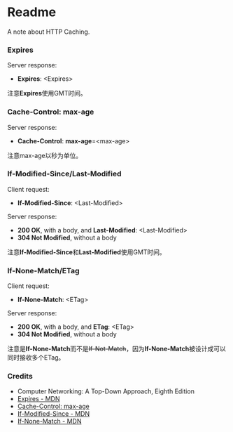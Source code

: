# Readme
A note about HTTP Caching.

### Expires

Server response:
- **Expires**: \<Expires\>

注意**Expires**使用GMT时间。

### Cache-Control: max-age

Server response:
- **Cache-Control**: **max-age**=\<max-age\>

注意max-age以秒为单位。

### If-Modified-Since/Last-Modified

Client request:
- **If-Modified-Since**: \<Last-Modified\>

Server response:
- **200 OK**, with a body, and **Last-Modified**: \<Last-Modified\>
- **304 Not Modified**, without a body

注意**If-Modified-Since**和**Last-Modified**使用GMT时间。

### If-None-Match/ETag

Client request:
- **If-None-Match**: \<ETag\>

Server response:
- **200 OK**, with a body, and **ETag**: \<ETag\>
- **304 Not Modified**, without a body

注意是**If-None-Match**而不是~~If-Not-Match~~，因为**If-None-Match**被设计成可以同时接收多个ETag。

### Credits
- Computer Networking: A Top-Down Approach, Eighth Edition
- [Expires - MDN](https://developer.mozilla.org/en-US/docs/Web/HTTP/Headers/Expires)
- [Cache-Control: max-age](https://developer.mozilla.org/en-US/docs/Web/HTTP/Headers/Cache-Control)
- [If-Modified-Since - MDN](https://developer.mozilla.org/en-US/docs/Web/HTTP/Headers/If-Modified-Since)
- [If-None-Match - MDN](https://developer.mozilla.org/en-US/docs/Web/HTTP/Headers/If-None-Match)
